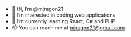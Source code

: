- 👋 Hi, I’m @mjragon21
- 👀 I’m interested in coding web applications
- 🌱 I’m currently learning React, C# and PHP
- 📫 You can reach me at mjragon21@gmail.com

<!---
mjragon21/mjragon21 is a ✨ special ✨ repository because its `README.md` (this file) appears on your GitHub profile.
You can click the Preview link to take a look at your changes.
--->
